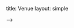 title: Venue
layout: simple

<!-- The venue is located at the very heart of Vigo, on the seafront, facing the Cíes Islands and Mar de Vigo. 
<!-- 
**DjangoCon Europe** is thrilled to announce its latest edition will be held in the vibrant city of Vigo, Spain, at the prestigious **Auditorium Mar de Vigo**.

Nestled at the heart of **Vigo**, this exquisite venue boasts a prime seafront location, offering breathtaking views of the Cíes Islands and the expansive Mar de Vigo.

The Auditorium Mar de Vigo is celebrated not only for its architectural brilliance but also for its state-of-the-art facilities, making it an ideal setting for the gathering of Django enthusiasts from across Europe and beyond.

Prepare to immerse yourself in cutting-edge Django developments, network with fellow professionals, and draw inspiration from the stunning natural beauty that surrounds this exceptional location. Join us for an unforgettable experience at DjangoCon Europe, where innovation meets the scenic tranquility of Spain's Atlantic coastline.

<img src="/static/images/venue/venue-2.jpg" alt="Venue 1" style="width: 60%; border-radius: 10px;">
<p style=" font-family:roboto"><em>Photo credit: <a href="https://auditoriomardevigo.com">Auditorio Mar de Vigo</a></em></p>

### Credentials

---

<div class="">
    <div>
      <p>This year the badges are print-at-home, origami style and individual personalization with stickers.</p>
      <p> As usual two distinct lanyard colors for photo preferences.</p>
      <p>To speedup the process please bring your badge printed, we can cover any issues with a local printer, but it will be slower for you.</p>
        <img src="/static/images/venue/credentials.jpeg" alt="credentials" style="width: 100%; height: auto; max-width: 600px; display: block; margin: auto;">
    </div>
</div>

### Conference Arrangement

---

#### Welcome Reception & Registration

###### Location: Multipurpose hall - 3rd floor:

- The Conference will be held on the 3rd floor, the tallest in the building, next to the Terrace on the estuary of the **Auditorium Mar De Vigo**.
- There are different access levels to the 3rd floor of the building.
- The Auditorium is quite recent and has elevators from street level all the way to the top floor or you can choose to use the stairs.

#### Accessibility

We're dedicated to making our conference accessible to all. Find details and resources here. Need more info or specific accommodations? Contact us at [2024@djangocon.eu](mailto:2024@djangocon.eu).

#### Inclusive Conference

- Wheelchair accessibility: Both the venue and Mar De Vigo auditorium have wheelchair accessibility to all conference spaces.
- Step-free access: You have step-free access to all areas of the conference.
- Elevators: Mar De Vigo has elevators that are accessible and operational during the conference.
- Restrooms: The Organizers of DjangoCon have reserved a room for resting.

###### _Do not forget DjangoCon Europe space is the Terrace and Muiltpurpose hall_

#### Low Vision or Hard of Hearing

Preferred seating will be provided for attendees who request it. Please [contact](mailto:2024@djangocon.eu) us about any lighting requirements you may have, and we will do our best to meet them.
Creating an inclusive experience is essential! We offer reserved seating for those with visual impairments. Let us know if you have specific lighting, screen display, or assistive technology needs, and we'll do our best to accommodate them.

#### Speaker Talks & Sponsor Expo

###### Location: Multipurpose hall - 3rd floor for the building

The Sponsors Expo is situated on the top floor, right where the heart of the conference beats. It stretches along the corridors that connect the conference room to the elevators, creating a vibrant hub of activity and interaction.

VIDEO AND MAP OF VENUE LAYOUT WILL BE RELEASED IN MARCH.

#### Seating

Main Stage:

- Make yourself at home! Grab any seat you like in the Multipurpose Hall on the 3rd floor, you can use the elevator.
- Reserved seating: Need to be close to the live captioning? Special seats are available on the 3rd floor.
- Distant viewing: Prefer more space? Let us know, we will fix you something.

#### Other Venue Spaces (open to attendees):

###### Catering service in a unique environment

The Vigo Conference Center Auditorium has its own catering service characterized by the good taste of its cuisine. Whether for a

- Coffee Break,
- Cocktail,
- Business lunches or Gala dinners, they have flexible and exclusive solutions tailored to the needs of DjangoCon Europe.
  Enjoy impeccable, professional, top quality service in a unique environment.

<!-- place for cood -->
<!-- 
<img src="/static/images/venue/coffee.jpg" alt="Venue 1" style="width: 60%; border-radius: 10px;">
<p style=" font-family:roboto"><em>Photo credit: <a href="https://auditoriomardevigo.com">Auditorio Mar de Vigo</a></em></p>

#### Dietary requirements

We aim to meet all dietary requirements. You will be able to specify these when purchasing your ticket.

#### Parent and Rest Room

For Parent and Rest Room, we have reserved the 2 50m² rooms, located on the 1st floor. Access by elevator or stairs.

<img src="/static/images/venue/50m.png" alt="50m m2" style="width: 60%; border-radius: 10px;">
<p style=" font-family:roboto"><em>Photo credit: <a href="https://auditoriomardevigo.com">Auditorio Mar de Vigo</a></em></p>

#### Quiet Room

We will provide a clearly-marked designated quiet room at the venue.
This room is intended to be a calm and quiet place for anyone who needs to have a break from the bustle of the conference, and will not be used for socialising.

#### Workshop venue

###### Location: Floor 2

Workshop sessions will be hosted in the spacious 100m² rooms, located on the 2nd floor, access by elevator or stairs - a perfect setting for innovation and learning. The room numbers are displayed on every door and directions will be provided as well. -->

<!--
##### Audio and Translation

- This room does not have integrated audiovisuals.
- 4 cabins for simultaneous translation. -->

<!-- check around -->

<!-- <div class="image-row">
    <div>
        <img src="/static/images/venue/100m2.png" alt="100m2 ">
        <p style="font-family: Roboto; padding-top:10px"><em>Photo credit: <a href="https://auditoriomardevigo.com">Auditorio Mar de Vigo</a></em></p>
    </div>
    <div>
        <img src="/static/images/venue/100.png" alt="100m2">
        <p style="font-family: Roboto; padding-top:10px"><em>Photo credit: <a href="https://www.vigoenfotos.com/">Vigo en fotos</a></em></p>
    </div>
</div>

#### Sprint venue

We are still working on confirming accessibility at the sprint venue.

#### Dress code

Express yourself freely, dress comfortably! DjangoCon Europe celebrates diversity. Wear what feels authentic to you, respecting our Code of Conduct.
From jeans to suits, all are welcome! DjangoCon Europe is an inclusive space where you can dress however you please, within our Code of Conduct guidelines.

#### Did we miss something?

We want your experience to be the best it can be! If there's anything we haven't thought of that would help you attend our event or make it more enjoyable, please let us know! We're happy to work with you to find a solution. -->

<!-- ### Venue Images( Outside) -->
<!-- 
<div class="image-row">
    <div>
        <img src="/static/images/venue/terrace.png" alt="Third Planta ">
        <p style="font-family: Roboto; padding-top:10px"><em>Photo credit: <a href="https://auditoriomardevigo.com">Auditorio Mar de Vigo</a></em></p>
    </div>
    <div>
        <img src="/static/images/venue/venue-7.jpg" alt="Venue 7">
        <p style="font-family: Roboto; padding-top:10px"><em>Photo credit: <a href="https://www.vigoenfotos.com/">Vigo en fotos</a></em></p>
    </div>
</div> -->

<!-- #### Thank you -->

<!-- Thank you to [DjangoconUS](https://2025.djangocon.us/) and [writethedocs](https://www.writethedocs.org/conf/portland/2024/venue/#accessibility) for inspiration on this page. --> -->

<!-- ### Multipurpose hall Images( Outside)

The multipurpose hall is where we will be having our conference

<div class="image-row">
  <div>
    <img src="/static/images/venue/venue-8.jpg" alt="Venue 2">
    <p style="font-family: Roboto; padding-top:10px"><em>Photo credit: <a href="https://auditoriomardevigo.com">Auditorio Mar de Vigo</a></em></p>
  </div>
  <div>
    <img src="/static/images/venue/venue-7.jpg" alt="Venue 7">
    <p style="font-family: Roboto; padding-top:10px"><em>Photo credit: <a href="https://www.vigoenfotos.com/">Vigo en fotos</a></em></p>
  </div>
</div> -->

<!--
_Photo credit: [Auditorio Mar de Vigo](https://auditoriomardevigo.com)_ -->

<!-- <iframe src="https://www.google.com/maps/embed?pb=!1m14!1m8!1m3!1d11816.786785078533!2d-8.7342827!3d42.2316106!3m2!1i1024!2i768!4f13.1!3m3!1m2!1s0xd2f62106e4a114d%3A0xa76e1afac7bfcfc9!2sMar%20de%20Vigo%20Auditorium!5e0!3m2!1sen!2spt!4v1702916546015!5m2!1sen!2spt" width="100%" height="450" style="border:0;" allowfullscreen="" loading="lazy" referrerpolicy="no-referrer-when-downgrade"></iframe> -->
<!-- <iframe src="https://www.google.com/maps/embed?pb=!1m14!1m8!1m3!1d11816.786785078533!2d-8.7342827!3d42.2316106!3m2!1i1024!2i768!4f13.1!3m3!1m2!1s0xd2f62106e4a114d%3A0xa76e1afac7bfcfc9!2sMar%20de%20Vigo%20Auditorium!5e0!3m2!1sen!2spt!4v1702916546015!5m2!1sen!2spt" width="100%" height="450" style="border:0;" allowfullscreen="" loading="lazy" referrerpolicy="no-referrer-when-downgrade"></iframe> -->
